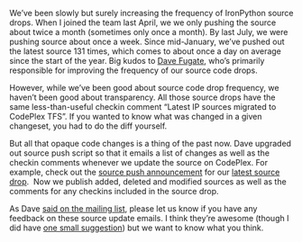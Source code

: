 We’ve been slowly but surely increasing the frequency of IronPython
source drops. When I joined the team last April, we we only pushing the
source about twice a month (sometimes only once a month). By last July,
we were pushing source about once a week. Since mid-January, we’ve
pushed out the latest source 131 times, which comes to about once a day
on average since the start of the year. Big kudos to [Dave
Fugate](http://knowbody.livejournal.com/), who’s primarily responsible
for improving the frequency of our source code drops.

However, while we’ve been good about source code drop frequency, we
haven’t been good about transparency. All those source drops have the
same less-than-useful checkin comment “Latest IP sources migrated to
CodePlex TFS”. If you wanted to know what was changed in a given
changeset, you had to do the diff yourself.

But all that opaque code changes is a thing of the past now. Dave
upgraded out source push script so that it emails a list of changes as
well as the checkin comments whenever we update the source on CodePlex.
For example, check out the [source push
announcement](http://lists.ironpython.com/pipermail/users-ironpython.com/2009-May/010275.html)
for our [latest source
drop](http://ironpython.codeplex.com/SourceControl/changeset/view/49849). 
Now we publish added, deleted and modified sources as well as the
comments for any checkins included in the source drop.

As Dave [said on the mailing
list](http://lists.ironpython.com/pipermail/users-ironpython.com/2009-May/010245.html),
please let us know if you have any feedback on these source update
emails. I think they’re awesome (though I did have [one small
suggestion](http://lists.ironpython.com/pipermail/users-ironpython.com/2009-May/010277.html))
but we want to know what you think.
